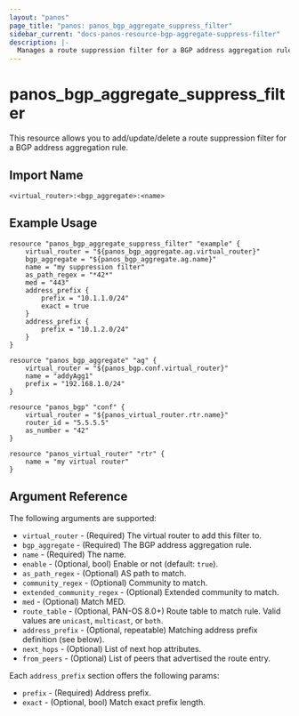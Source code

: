 ```yaml
---
layout: "panos"
page_title: "panos: panos_bgp_aggregate_suppress_filter"
sidebar_current: "docs-panos-resource-bgp-aggregate-suppress-filter"
description: |-
  Manages a route suppression filter for a BGP address aggregation rule.
---
```


# panos_bgp_aggregate_suppress_filter

This resource allows you to add/update/delete a route suppression filter for a
BGP address aggregation rule.


## Import Name

```
<virtual_router>:<bgp_aggregate>:<name>
```


## Example Usage

```hcl
resource "panos_bgp_aggregate_suppress_filter" "example" {
    virtual_router = "${panos_bgp_aggregate.ag.virtual_router}"
    bgp_aggregate = "${panos_bgp_aggregate.ag.name}"
    name = "my suppression filter"
    as_path_regex = "*42*"
    med = "443"
    address_prefix {
        prefix = "10.1.1.0/24"
        exact = true
    }
    address_prefix {
        prefix = "10.1.2.0/24"
    }
}

resource "panos_bgp_aggregate" "ag" {
    virtual_router = "${panos_bgp.conf.virtual_router}"
    name = "addyAgg1"
    prefix = "192.168.1.0/24"
}

resource "panos_bgp" "conf" {
    virtual_router = "${panos_virtual_router.rtr.name}"
    router_id = "5.5.5.5"
    as_number = "42"
}

resource "panos_virtual_router" "rtr" {
    name = "my virtual router"
}
```

## Argument Reference

The following arguments are supported:

* `virtual_router` - (Required) The virtual router to add this filter to.
* `bgp_aggregate` - (Required) The BGP address aggregation rule.
* `name` - (Required) The name.
* `enable` - (Optional, bool) Enable or not (default: `true`).
* `as_path_regex` - (Optional) AS path to match.
* `community_regex` - (Optional) Community to match.
* `extended_community_regex` - (Optional) Extended community to match.
* `med` - (Optional) Match MED.
* `route_table` - (Optional, PAN-OS 8.0+) Route table to match rule.  Valid
  values are `unicast`, `multicast`, or `both`.
* `address_prefix` - (Optional, repeatable) Matching address prefix definition
  (see below).
* `next_hops` - (Optional) List of next hop attributes.
* `from_peers` - (Optional) List of peers that advertised the route entry.

Each `address_prefix` section offers the following params:

* `prefix` - (Required) Address prefix.
* `exact` - (Optional, bool) Match exact prefix length.
